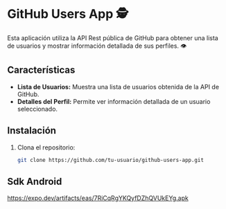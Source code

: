 # GitHub Users App  🕵️

Esta aplicación utiliza la API Rest pública de GitHub para obtener una lista de usuarios y mostrar información detallada de sus perfiles. 👁️

## Características

- **Lista de Usuarios:** Muestra una lista de usuarios obtenida de la API de GitHub.
- **Detalles del Perfil:** Permite ver información detallada de un usuario seleccionado.

## Instalación

1. Clona el repositorio:

   ```bash
   git clone https://github.com/tu-usuario/github-users-app.git

## Sdk Android
https://expo.dev/artifacts/eas/7RiCqRgYKQyfDZhQVUkEYg.apk
